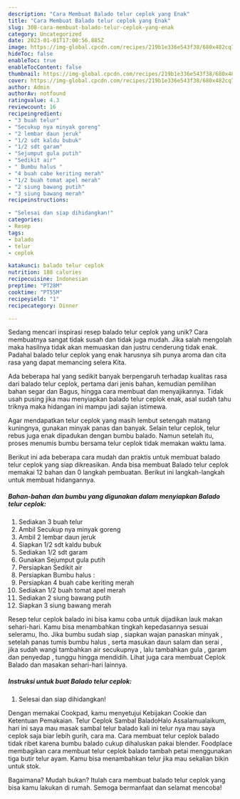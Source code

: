 ```yaml
---
description: "Cara Membuat Balado telur ceplok yang Enak"
title: "Cara Membuat Balado telur ceplok yang Enak"
slug: 308-cara-membuat-balado-telur-ceplok-yang-enak
category: Uncategorized
date: 2023-01-01T17:00:56.885Z
image: https://img-global.cpcdn.com/recipes/219b1e336e543f38/680x482cq70/balado-telur-ceplok-foto-resep-utama.jpg
hideToc: false
enableToc: true
enableTocContent: false
thumbnail: https://img-global.cpcdn.com/recipes/219b1e336e543f38/680x482cq70/balado-telur-ceplok-foto-resep-utama.jpg
cover: https://img-global.cpcdn.com/recipes/219b1e336e543f38/680x482cq70/balado-telur-ceplok-foto-resep-utama.jpg
author: Admin
authorAv: notfound
ratingvalue: 4.3
reviewcount: 16
recipeingredient:
- "3 buah telur"
- "Secukup nya minyak goreng"
- "2 lembar daun jeruk"
- "1/2 sdt kaldu bubuk"
- "1/2 sdt garam"
- "Sejumput gula putih"
- "Sedikit air"
- " Bumbu halus "
- "4 buah cabe keriting merah"
- "1/2 buah tomat apel merah"
- "2 siung bawang putih"
- "3 siung bawang merah"
recipeinstructions:

- "Selesai dan siap dihidangkan!"
categories:
- Resep
tags:
- balado
- telur
- ceplok

katakunci: balado telur ceplok 
nutrition: 188 calories
recipecuisine: Indonesian
preptime: "PT28M"
cooktime: "PT55M"
recipeyield: "1"
recipecategory: Dinner

---
```





Sedang mencari inspirasi resep balado telur ceplok yang unik? Cara membuatnya sangat tidak susah dan tidak juga mudah. Jika salah mengolah maka hasilnya tidak akan memuaskan dan justru cenderung tidak enak. Padahal balado telur ceplok yang enak harusnya sih punya aroma dan cita rasa yang dapat memancing selera Kita.





Ada beberapa hal yang sedikit banyak berpengaruh terhadap kualitas rasa dari balado telur ceplok, pertama dari jenis bahan, kemudian pemilihan bahan segar dan Bagus, hingga cara membuat dan menyajikannya. Tidak usah pusing jika mau menyiapkan balado telur ceplok enak,      asal sudah tahu triknya maka hidangan ini mampu jadi sajian istimewa.














Agar mendapatkan telur ceplok yang masih lembut setengah matang kuningnya, gunakan minyak panas dan banyak. Selain telur ceplok, telur rebus juga enak dipadukan dengan bumbu balado. Namun setelah itu, proses menumis bumbu bersama telur ceplok tidak memakan waktu lama.






Berikut ini ada beberapa cara mudah dan praktis untuk membuat balado telur ceplok yang siap dikreasikan. Anda bisa membuat Balado telur ceplok memakai 12 bahan dan 0 langkah pembuatan. Berikut ini langkah-langkah untuk membuat hidangannya.

<!--inarticleads1-->

##### Bahan-bahan dan bumbu yang digunakan dalam menyiapkan Balado telur ceplok:

1. Sediakan 3 buah telur
1. Ambil Secukup nya minyak goreng
1. Ambil 2 lembar daun jeruk
1. Siapkan 1/2 sdt kaldu bubuk
1. Sediakan 1/2 sdt garam
1. Gunakan Sejumput gula putih
1. Persiapkan Sedikit air
1. Persiapkan  Bumbu halus :
1. Persiapkan 4 buah cabe keriting merah
1. Sediakan 1/2 buah tomat apel merah
1. Sediakan 2 siung bawang putih
1. Siapkan 3 siung bawang merah


Resep telur ceplok balado ini bisa kamu coba untuk dijadikan lauk makan sehari-hari. Kamu bisa menambahkan tingkah kepedasannya sesuai seleramu, lho. Jika bumbu sudah siap , siapkan wajan panaskan minyak , setelah panas tumis bumbu halus , serta masukan daun salam dan serai , jika sudah wangi tambahkan air secukupnya , lalu tambahkan gula , garam dan penyedap , tunggu hingga mendidih. Lihat juga cara membuat Ceplok Balado dan masakan sehari-hari lainnya. 

<!--inarticleads2-->

##### Instruksi untuk buat Balado telur ceplok:


1. Selesai dan siap dihidangkan!

Dengan memakai Cookpad, kamu menyetujui Kebijakan Cookie dan Ketentuan Pemakaian. Telur Ceplok Sambal BaladoHalo Assalamualaikum, hari ini saya mau masak sambal telur balado kali ini telur nya mau saya ceplok saja biar lebih gurih, cara ma. Cara membuat telur ceplok balado tidak ribet karena bumbu balado cukup dihaluskan pakai blender. Foodplace membagikan cara membuat telur ceplok balado tambah petai menggunakan tiga butir telur ayam. Kamu bisa menambahkan telur jika mau sekalian bikin untuk stok. 

Bagaimana? Mudah bukan? Itulah cara membuat balado telur ceplok yang bisa kamu lakukan di rumah. Semoga bermanfaat dan selamat mencoba!

